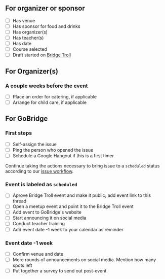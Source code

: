 ## For organizer or sponsor
- [ ] Has venue
- [ ] Has sponsor for food and drinks
- [ ] Has organizer(s)
- [ ] Has teacher(s)
- [ ] Has date
- [ ] Course selected
- [ ] Draft started on [Bridge Troll](https://www.bridgetroll.org/events)

## For Organizer(s)
### A couple weeks before the event
- [ ] Place an order for catering, if applicable
- [ ] Arrange for child care, if applicable

## For GoBridge
### First steps
- [ ] Self-assign the issue
- [ ] Ping the person who opened the issue
- [ ] Schedule a Google Hangout if this is a first timer

Continue taking the actions necessary to bring issue to a `scheduled` status according to our [issue workflow](https://github.com/gobridge/workshops/blob/master/issue_workflow.md).

### Event is labeled as `scheduled`
- [ ] Aprove Bridge Troll event and make it public; add event link to this thread
- [ ] Open a meetup event and point it to the Bridge Troll event
- [ ] Add event to GoBridge's website
- [ ] Start announcing it on social media
- [ ] Conduct teacher training
- [ ] Add event date -1 week to your calendar as reminder

### Event date -1 week
- [ ] Confirm venue and date
- [ ] More rounds of announcements on social media. Mention how many spots left
- [ ] Put together a survey to send out post-event
